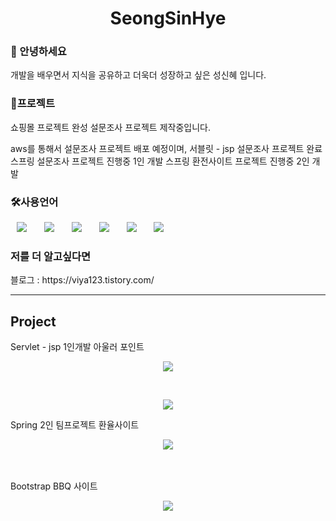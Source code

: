 <h1 align="center"> SeongSinHye</h1>

<h3>🤗 안녕하세요 </h3>
개발을 배우면서 지식을 공유하고 더욱더 성장하고 싶은 성신혜 입니다.


<h3>🤗프로젝트</h3>
쇼핑몰 프로젝트 완성 
설문조사 프로젝트 제작중입니다. 

aws를 통해서 설문조사 프로젝트 배포 예정이며, 
서블릿 - jsp 설문조사 프로젝트 완료
스프링 설문조사 프로젝트 진행중 1인 개발 
스프링 환전사이트 프로젝트 진행중 2인 개발 



<h3>🛠사용언어</h3>
<div>
<img src="https://img.shields.io/badge/Java-007396?style=flat-square&logo=Java&logoColor=white" style="height : auto; margin-left : 10px; margin-right : 10px;"/></a>&nbsp;
<img src="https://img.shields.io/badge/SpringFramework-6DB33F?style=flat-square&logo=Spring&logoColor=white" style="height : auto; margin-left : 10px; margin-right : 10px;"/></a>&nbsp;
<img src="https://img.shields.io/badge/MySQL-4479A1?style=flat-square&logo=MySQL&logoColor=white" style="height : auto; margin-left : 10px; margin-right : 10px;"/></a>&nbsp;
<img src="https://img.shields.io/badge/HTML5-E34F26?style=flat-square&logo=HTML5&logoColor=white" style="height : auto; margin-left : 10px; margin-right : 10px;"/></a>&nbsp;
<img src="https://img.shields.io/badge/CSS3-1572B6?style=flat-square&logo=CSS3&logoColor=white" style="height : auto; margin-left : 10px; margin-right : 10px;"/></a>&nbsp;
<img src="https://img.shields.io/badge/JavaScript-F7DF1E?style=flat-square&logo=JavaScript&logoColor=white" style="height : auto; margin-left : 10px; margin-right : 10px;"/></a>&nbsp;
</div>

<h3>저를 더 알고싶다면</h3>
 블로그 : https://viya123.tistory.com/
<hr>
<h2>Project</h2>
Servlet - jsp 1인개발 아울러 포인트 
<br>
<p align="center"><img src="https://user-images.githubusercontent.com/107236098/193736279-7a0b8151-5035-4fce-a69b-9aea9b29bb76.gif"> </p>
<br>
<p align="center"><img src="https://user-images.githubusercontent.com/107236098/193737224-9bbd8290-4dcb-41fd-9bdb-d28237ac699b.gif"> </p>

Spring 2인 팀프로젝트 환율사이트 
<p align="center"><img src="https://user-images.githubusercontent.com/107236098/193772362-0ca4dfc8-6466-42bb-8582-ba3f0845d9fc.gif"></p>
<br>


<br>
Bootstrap BBQ 사이트 
<p align="center">
 <img src="https://user-images.githubusercontent.com/107236098/191862938-8ca33fae-fa5f-4cd3-a93d-49dda1ce6f1c.gif">
 </p>
